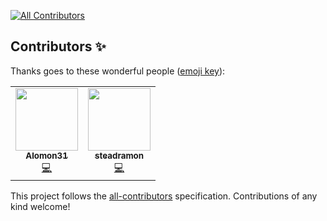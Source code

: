 <!-- ALL-CONTRIBUTORS-BADGE:START - Do not remove or modify this section -->
[![All Contributors](https://img.shields.io/badge/all_contributors-2-orange.svg?style=flat-square)](#contributors-)
<!-- ALL-CONTRIBUTORS-BADGE:END -->

## Contributors ✨

Thanks goes to these wonderful people ([emoji key](https://allcontributors.org/docs/en/emoji-key)):

<!-- ALL-CONTRIBUTORS-LIST:START - Do not remove or modify this section -->
<!-- prettier-ignore-start -->
<!-- markdownlint-disable -->
<table>
  <tr>
    <td align="center"><a href="https://github.com/Alomon31"><img src="https://avatars0.githubusercontent.com/u/59569925?v=4" width="100px;" alt=""/><br /><sub><b>Alomon31</b></sub></a><br /><a href="https://github.com/1technophile/OpenMQTTGateway/commits?author=Alomon31" title="Code">💻</a></td>
    <td align="center"><a href="https://github.com/steadramon"><img src="https://avatars2.githubusercontent.com/u/866195?v=4" width="100px;" alt=""/><br /><sub><b>steadramon</b></sub></a><br /><a href="https://github.com/1technophile/OpenMQTTGateway/commits?author=steadramon" title="Code">💻</a></td>
  </tr>
</table>

<!-- markdownlint-enable -->
<!-- prettier-ignore-end -->
<!-- ALL-CONTRIBUTORS-LIST:END -->

This project follows the [all-contributors](https://github.com/all-contributors/all-contributors) specification. Contributions of any kind welcome!